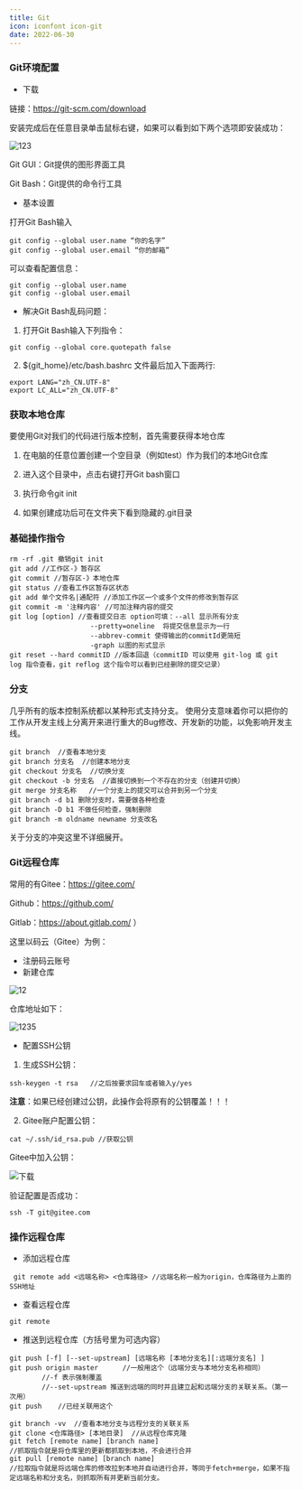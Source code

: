 ```yaml
---
title: Git
icon: iconfont icon-git
date: 2022-06-30
---
```






### Git环境配置

- 下载

链接：https://git-scm.com/download

安装完成后在任意目录单击鼠标右键，如果可以看到如下两个选项即安装成功：

![123](https://s2.loli.net/2022/08/06/pqSdjNDHMzv6Qng.png)

Git GUI：Git提供的图形界面工具 

Git Bash：Git提供的命令行工具

- 基本设置

打开Git Bash输入

```
git config --global user.name “你的名字”
git config --global user.email “你的邮箱”
```

可以查看配置信息：

```
git config --global user.name
git config --global user.email
```

- 解决Git Bash乱码问题：

1. 打开Git Bash输入下列指令：

```
git config --global core.quotepath false
```

2. ${git_home}/etc/bash.bashrc 文件最后加入下面两行:

```
export LANG="zh_CN.UTF-8"
export LC_ALL="zh_CN.UTF-8"
```

### 获取本地仓库

要使用Git对我们的代码进行版本控制，首先需要获得本地仓库 

1. 在电脑的任意位置创建一个空目录（例如test）作为我们的本地Git仓库 

2. 进入这个目录中，点击右键打开Git bash窗口 

3. 执行命令git init 

4. 如果创建成功后可在文件夹下看到隐藏的.git目录

### 基础操作指令

```
rm -rf .git 撤销git init
git add //工作区-》暂存区
git commit //暂存区-》本地仓库
git status //查看工作区暂存区状态
git add 单个文件名|通配符 //添加工作区一个或多个文件的修改到暂存区
git commit -m '注释内容' //可加注释内容的提交
git log [option] //查看提交日志 option可填：--all 显示所有分支
					--pretty=oneline  将提交信息显示为一行
					--abbrev-commit 使得输出的commitId更简短
					-graph 以图的形式显示
git reset --hard commitID //版本回退（commitID 可以使用 git-log 或 git log 指令查看，git reflog 这个指令可以看到已经删除的提交记录）
```

### 分支

几乎所有的版本控制系统都以某种形式支持分支。 使用分支意味着你可以把你的工作从开发主线上分离开来进行重大的Bug修改、开发新的功能，以免影响开发主线。

```
git branch  //查看本地分支
git branch 分支名  //创建本地分支
git checkout 分支名  //切换分支
git checkout -b 分支名  //直接切换到一个不存在的分支（创建并切换）
git merge 分支名称   //一个分支上的提交可以合并到另一个分支
git branch -d b1 删除分支时，需要做各种检查
git branch -D b1 不做任何检查，强制删除
git branch -m oldname newname 分支改名
```

关于分支的冲突这里不详细展开。

### Git远程仓库

常用的有Gitee：https://gitee.com/  

Github：https://github.com/  

Gitlab：https://about.gitlab.com/ ）

这里以码云（Gitee）为例：

- 注册码云账号
- 新建仓库

![12](https://s2.loli.net/2022/08/06/UPYOHT19gXqN52l.png)

仓库地址如下：

![1235](https://s2.loli.net/2022/08/06/9UPOn45BKCdwm6H.png)

- 配置SSH公钥

1. 生成SSH公钥：

```
ssh-keygen -t rsa   //之后按要求回车或者输入y/yes
```

**注意**：如果已经创建过公钥，此操作会将原有的公钥覆盖！！！

2. Gitee账户配置公钥：

```
cat ~/.ssh/id_rsa.pub //获取公钥
```

Gitee中加入公钥：

![下载](https://s2.loli.net/2022/08/06/9WfmpaqKhtFQESi.png)

验证配置是否成功：

```
ssh -T git@gitee.com
```

### 操作远程仓库

- 添加远程仓库

```
 git remote add <远端名称> <仓库路径> //远端名称一般为origin，仓库路径为上面的SSH地址
```

- 查看远程仓库

```
git remote
```

- 推送到远程仓库（方括号里为可选内容）

```
git push [-f] [--set-upstream] [远端名称 [本地分支名][:远端分支名] ]
git push origin master		//一般用这个（远端分支与本地分支名称相同）
		//-f 表示强制覆盖	
		//--set-upstream 推送到远端的同时并且建立起和远端分支的关联关系。（第一次用）
git push    //已经关联用这个
```

```
git branch -vv  //查看本地分支与远程分支的关联关系
git clone <仓库路径> [本地目录]  //从远程仓库克隆
git fetch [remote name] [branch name] 
//抓取指令就是将仓库里的更新都抓取到本地，不会进行合并
git pull [remote name] [branch name] 
//拉取指令就是将远端仓库的修改拉到本地并自动进行合并，等同于fetch+merge，如果不指定远端名称和分支名，则抓取所有并更新当前分支。
```

